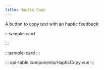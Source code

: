 ```yaml
---
title: Haptic Copy
---
```


A button to copy text with an haptic feedback:

:::sample-card
<div class="p-2 text-center">
  <haptic-copy text="Lorem info sit amet" class="btn-info" />
</div>
:::

:::sample-card
<template>
  <div class="p-2 text-center">
    <haptic-copy
      class="btn-secondary"
      hide-label
      tooltip-placement="right"
      v-b-tooltip.hover.right
      title="Click to copy"
      text="Lorem secondary sit amet" />
  </div>
</template>
:::

::: api-table components/HapticCopy.vue :::
